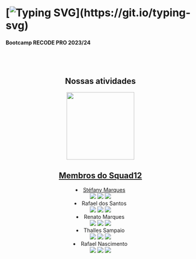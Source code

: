 # [![Typing SVG](https://readme-typing-svg.demolab.com?font=Fira+Code&pause=1000&random=false&width=435&lines=Bem-vindo(a)!+Somos+o+Squad12.)](https://git.io/typing-svg)

<h4> Bootcamp RECODE PRO 2023/24 </h4>


<img align="right">
<div align="center">

<br><br>
<h2> Nossas atividades </h2>
<div align = "center">  
<a href="https://github.com/Squad12Rcd">
<img loading="lazy" height="180em" src="https://github-readme-stats.vercel.app/api/top-langs/?username=Stephmarquess&layout=compact&langs_count=7&theme=dracula&title_color=32CD32"/>

</div>  
  

  <h2> Membros do Squad12 </h2>
  <li> Stéfany Marques </li>
  <a href="https://www.linkedin.com/in/st%C3%A9fany-marques/" target="_blank"><img src="https://img.shields.io/badge/-LinkedIn-%230077B5?style=for-the-badge&logo=linkedin&logoColor=white" target="_blank"></a>
  <a href =mailto:stefany.marques06@gmail.com"><img src="https://img.shields.io/badge/-Gmail-%23333?style=for-the-badge&logo=gmail&logoColor=red" target="_blank"></a>
  <a href =""><img src="https://img.shields.io/badge/-Github-%23333?style=for-the-badge&logo=github&logoColor=white" target="_blank"></a>
  
  <li> Rafael dos Santos </li>
  <a href="https://www.linkedin.com/in/rafael-dos-santos-433950267/" target="_blank"><img src="https://img.shields.io/badge/-LinkedIn-%230077B5?style=for-the-badge&logo=linkedin&logoColor=white" target="_blank"></a>
  <a href =mailto:"><img src="https://img.shields.io/badge/-Gmail-%23333?style=for-the-badge&logo=gmail&logoColor=red" target="_blank"></a>
  <a href =""><img src="https://img.shields.io/badge/-Github-%23333?style=for-the-badge&logo=github&logoColor=white" target="_blank"></a>
  
  <li> Renato Marques </li>
  <a href="https://www.linkedin.com/in/renatomarquesdavid/" target="_blank"><img src="https://img.shields.io/badge/-LinkedIn-%230077B5?style=for-the-badge&logo=linkedin&logoColor=white" target="_blank"></a>
  <a href =mailto:renatomdavid811@gmail.com"><img src="https://img.shields.io/badge/-Gmail-%23333?style=for-the-badge&logo=gmail&logoColor=red" target="_blank"></a>
  <a href =""><img src="https://img.shields.io/badge/-Github-%23333?style=for-the-badge&logo=github&logoColor=white" target="_blank"></a>
  
  <li> Thalles Sampaio </li>
  <a href="https://www.linkedin.com/in/thallessampaio/" target="_blank"><img src="https://img.shields.io/badge/-LinkedIn-%230077B5?style=for-the-badge&logo=linkedin&logoColor=white" target="_blank"></a>
  <a href =mailto:"><img src="https://img.shields.io/badge/-Gmail-%23333?style=for-the-badge&logo=gmail&logoColor=red" target="_blank"></a>
   <a href =""><img src="https://img.shields.io/badge/-Github-%23333?style=for-the-badge&logo=github&logoColor=white" target="_blank"></a>
  
  <li> Rafael Nascimento </li>
  <a href="https://www.linkedin.com/in/rafael-nascimento61/" target="_blank"><img src="https://img.shields.io/badge/-LinkedIn-%230077B5?style=for-the-badge&logo=linkedin&logoColor=white" target="_blank"></a>
  <a href =mailto:"><img src="https://img.shields.io/badge/-Gmail-%23333?style=for-the-badge&logo=gmail&logoColor=red" target="_blank"></a>
  <a href =""><img src="https://img.shields.io/badge/-Github-%23333?style=for-the-badge&logo=github&logoColor=white" target="_blank"></a>
  
</div>
